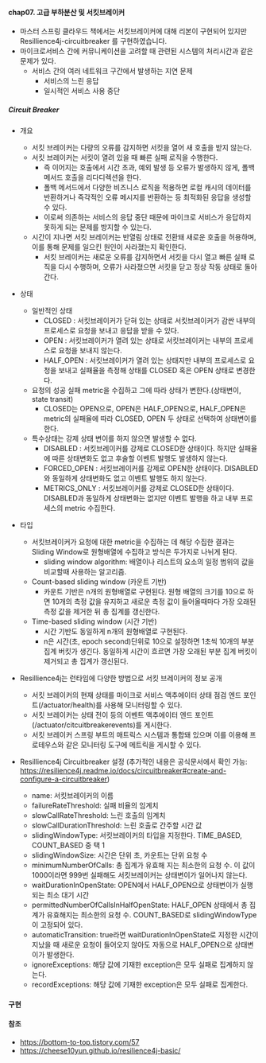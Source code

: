 #### chap07. 고급 부하분산 및 서킷브레이커

- 마스터 스프링 클라우드 책에서는 서킷브레이커에 대해 리본이 구현되어 있지만 Resillience4j-circuitbreaker 를 구현하였습니다.
- 마이크로서비스 간에 커뮤니케이션을 고려할 때 관련된 시스템의 처리시간과 같은 문제가 있다.
  - 서비스 간의 여러 네트워크 구간에서 발생하는 지연 문제
    - 서비스의 느린 응답
    - 일시적인 서비스 사용 중단

##### Circuit Breaker

- 개요
  - 서킷 브레이커는 다량의 오류를 감지하면 서킷을 열어 새 호출을 받지 않는다.
  - 서킷 브레이커는 서킷이 열려 있을 때 빠른 실패 로직을 수행한다. 
    - 즉 이어지는 호출에서 시간 초과, 예외 발생 등 오류가 발생하지 않게, 폴백 메서드 호출을 리다디렉션을 한다. 
    - 폴백 메서드에서 다양한 비즈니스 로직을 적용하면 로컬 캐시의 데이터를 반환하거나 즉각적인 오류 메시지를 반환하는 등 최적화된 응답을 생성할 수 있다. 
    - 이로써 의존하는 서비스의 응답 중단 때문에 마이크로 서비스가 응답하지 못하게 되는 문제를 방지할 수 있는다.
  - 시간이 지나면 서킷 브레이커는 반열림 상태로 전환돼 새로운 호출을 허용하며, 이를 통해 문제를 일으킨 원인이 사라졌는지 확인한다. 
    - 서킷 브레이커는 새로운 오류를 감지하면서 서킷을 다시 열고 빠른 실패 로직을 다시 수행하며, 오류가 사라졌으면 서킷을 닫고 정상 작동 상태로 돌아간다.
    
- 상태
  - 일반적인 상태
    - CLOSED : 서킷브레이커가 닫혀 있는 상태로 서킷브레이커가 감싼 내부의 프로세스로 요청을 보내고 응답을 받을 수 있다.
    - OPEN : 서킷브레이커가 열려 있는 상태로 서킷브레이커는 내부의 프로세스로 요청을 보내지 않는다.
    - HALF_OPEN : 서킷브레이커가 열려 있는 상태지만 내부의 프로세스로 요청을 보내고 실패율을 측정해 상태를 CLOSED 혹은 OPEN 상태로 변경한다.
  - 요청의 성공 실패 metric을 수집하고 그에 따라 상태가 변한다.(상태변이, state transit)
    - CLOSED는 OPEN으로, OPEN은 HALF_OPEN으로, HALF_OPEN은 metric의 실패율에 따라 CLOSED, OPEN 두 상태로 선택하여 상태변이를 한다.
  - 특수상태는 강제 상태 변이를 하지 않으면 발생할 수 없다.
    - DISABLED : 서킷브레이커를 강제로 CLOSED한 상태이다. 하지만 실패율에 따른 상태변화도 없고 후술할 이벤트 발행도 발생하지 않는다.
    - FORCED_OPEN : 서킷브레이커를 강제로 OPEN한 상태이다. DISABLED와 동일하게 상태변화도 없고 이벤트 발행도 하지 않는다.
    - METRICS_ONLY : 서킷브레이커를 강제로 CLOSED한 상태이다. DISABLED과 동일하게 상태변화는 없지만 이벤트 발행을 하고 내부 프로세스의 metric 수집한다.

- 타입
  - 서킷브레이커가 요청에 대한 metric을 수집하는 데 해당 수집한 결과는 Sliding Window로 원형배열에 수집하고 방식은 두가지로 나뉘게 된다.
    - sliding window algorithm: 배열이나 리스트의 요소의 일정 범위의 값을 비교할때 사용하는 알고리즘.
  - Count-based sliding window (카운트 기반)
    - 카운트 기반은 n개의 원형배열로 구현된다. 원형 배열의 크기를 10으로 하면 10개의 측정 값을 유지하고 새로운 측정 값이 들어올때마다 가장 오래된 측정 값을 제거한 뒤 총 집계를 갱신한다.
  - Time-based sliding window (시간 기반)
    - 시간 기반도 동일하게 n개의 원형배열로 구현된다. 
    - n은 시간(초, epoch second)단위로 10으로 설정하면 1초씩 10개의 부분 집계 버킷가 생긴다. 동일하게 시간이 흐르면 가장 오래된 부분 집계 버킷이 제거되고 총 집계가 갱신된다.

- Resillience4j는 런타임에 다양한 방법으로 서킷 브레이커의 정보 공개
  - 서킷 브레이커의 현재 상태를 마이크로 서비스 액추에이터 상태 점검 엔드 포인트(/actuator/health)를 사용해 모니터링할 수 있다.
  - 서킷 브레이커는 상태 전이 등의 이벤트 액추에이터 엔드 포인트(/actuator/citcuitbreakerevents)를 게시한다.
  - 서킷 브레이커 스프링 부트의 매트릭스 시스템과 통합돼 있으며 이를 이용해 프로테우스와 같은 모니터링 도구에 메트릭을 게시할 수 있다.

- Resillience4j Circuitbreaker 설정 
  (추가적인 내용은 공식문서에서 확인 가능: https://resilience4j.readme.io/docs/circuitbreaker#create-and-configure-a-circuitbreaker)
  - name: 서킷브레이커의 이름
  - failureRateThreshold: 실패 비율의 임계치
  - slowCallRateThreshold: 느린 호출의 임계치
  - slowCallDurationThreshold: 느린 호출로 간주할 시간 값
  - slidingWindowType: 서킷브레이커의 타입을 지정한다. TIME_BASED, COUNT_BASED 중 택 1
  - slidingWindowSize: 시간은 단위 초, 카운트는 단위 요청 수
  - minimumNumberOfCalls: 총 집계가 유효해 지는 최소한의 요청 수. 이 값이 1000이라면 999번 실패해도 서킷브레이커는 상태변이가 일어나지 않는다.
  - waitDurationInOpenState: OPEN에서 HALF_OPEN으로 상태변이가 실행되는 최소 대기 시간
  - permittedNumberOfCallsInHalfOpenState: HALF_OPEN 상태에서 총 집계가 유효해지는 최소한의 요청 수. COUNT_BASED로 slidingWindowType이 고정되어 있다.
  - automaticTransition: true라면 waitDurationInOpenState로 지정한 시간이 지났을 때 새로운 요청이 들어오지 않아도 자동으로 HALF_OPEN으로 상태변이가 발생한다.
  - ignoreExceptions: 해당 값에 기재한 exception은 모두 실패로 집계하지 않는다.
  - recordExceptions: 해당 값에 기재한 exception은 모두 실패로 집계한다.

#### 구현

#### 참조

- https://bottom-to-top.tistory.com/57
- https://cheese10yun.github.io/resilience4j-basic/
